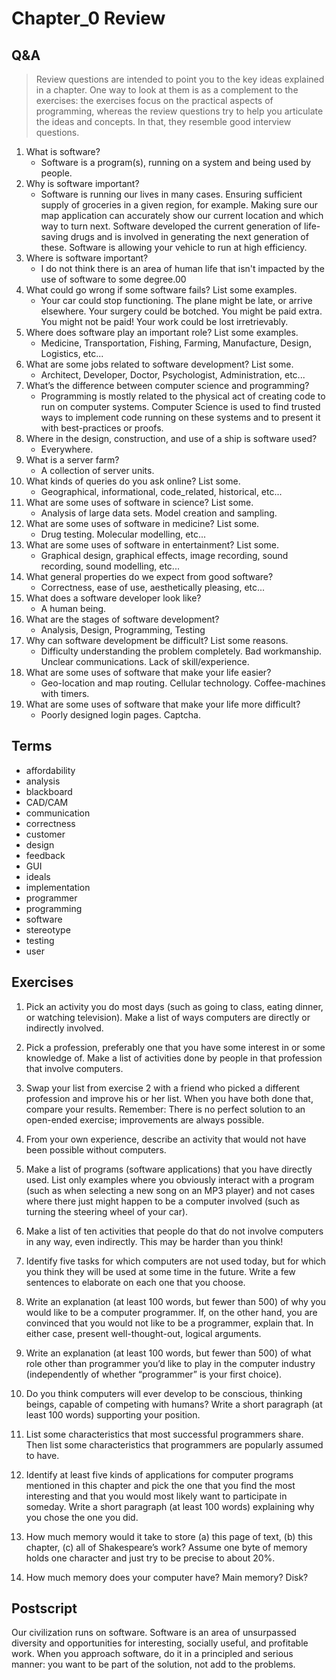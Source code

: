 # Chapter_0 Review

## Q&A

>Review questions are intended to point you to the key ideas explained in a chapter. One way to look at them is as a complement to the exercises: the exercises focus on the practical aspects of programming, whereas the review questions try to help you articulate the ideas and concepts. In that, they resemble good interview questions.

1. What is software?
    - Software is a program(s), running on a system and being used by people.
2. Why is software important?
    - Software is running our lives in many cases. Ensuring sufficient supply of groceries in a given region, for example. Making sure our map application can accurately show our current location and which way to turn next. Software developed the current generation of life-saving drugs and is involved in generating the next generation of these. Software is allowing your vehicle to run at high efficiency.
3. Where is software important?
    - I do not think there is an area of human life that isn't impacted by the use of software to some degree.00
4. What could go wrong if some software fails? List some examples.
    - Your car could stop functioning. The plane might be late, or arrive elsewhere. Your surgery could be botched. You might be paid extra. You might not be paid! Your work could be lost irretrievably.
5. Where does software play an important role? List some examples.
    - Medicine, Transportation, Fishing, Farming, Manufacture, Design, Logistics, etc...
6. What are some jobs related to software development? List some.
    - Architect, Developer, Doctor, Psychologist, Administration, etc...
7. What’s the difference between computer science and programming?
    - Programming is mostly related to the physical act of creating code to run on computer systems. Computer Science is used to find trusted ways to implement code running on these systems and to present it with best-practices or proofs.
8. Where in the design, construction, and use of a ship is software used?
    - Everywhere.
9. What is a server farm?
    - A collection of server units.
10. What kinds of queries do you ask online? List some.
    - Geographical, informational, code_related, historical, etc...
11. What are some uses of software in science? List some.
    - Analysis of large data sets. Model creation and sampling.
12. What are some uses of software in medicine? List some.
    - Drug testing. Molecular modelling, etc...
13. What are some uses of software in entertainment? List some.
    - Graphical design, graphical effects, image recording, sound recording, sound modelling, etc...
14. What general properties do we expect from good software?
    - Correctness, ease of use, aesthetically pleasing, etc...
15. What does a software developer look like?
    - A human being.
16. What are the stages of software development?
    - Analysis, Design, Programming, Testing
17. Why can software development be difficult? List some reasons.
    - Difficulty understanding the problem completely. Bad workmanship. Unclear communications. Lack of skill/experience.
18. What are some uses of software that make your life easier?
    - Geo-location and map routing. Cellular technology. Coffee-machines with timers.
19. What are some uses of software that make your life more difficult?
    - Poorly designed login pages. Captcha.

## Terms

- affordability
- analysis
- blackboard
- CAD/CAM
- communication
- correctness
- customer
- design
- feedback
- GUI
- ideals
- implementation
- programmer
- programming
- software
- stereotype
- testing
- user

## Exercises

1. Pick an activity you do most days (such as going to class, eating dinner, or watching television). Make a list of ways computers are directly or indirectly involved.

2. Pick a profession, preferably one that you have some interest in or some knowledge of. Make a list of activities done by people in that profession that involve computers.

3. Swap your list from exercise 2 with a friend who picked a different profession and improve his or her list. When you have both done that, compare your results. Remember: There is no perfect solution to an open-ended exercise; improvements are always possible.

4. From your own experience, describe an activity that would not have been possible without computers.

5. Make a list of programs (software applications) that you have directly used. List only examples where you obviously interact with a program (such as when selecting a new song on an MP3 player) and not cases where there just might happen to be a computer involved (such as turning the steering wheel of your car).

6. Make a list of ten activities that people do that do not involve computers in any way, even indirectly. This may be harder than you think!

7. Identify five tasks for which computers are not used today, but for which you think they will be used at some time in the future. Write a few sentences to elaborate on each one that you choose.

8. Write an explanation (at least 100 words, but fewer than 500) of why you would like to be a computer programmer. If, on the other hand, you are convinced that you would not like to be a programmer, explain that. In either case, present well-thought-out, logical arguments.

9. Write an explanation (at least 100 words, but fewer than 500) of what role other than programmer you’d like to play in the computer industry (independently of whether “programmer” is your first choice).

10. Do you think computers will ever develop to be conscious, thinking beings, capable of competing with humans? Write a short paragraph (at least 100 words) supporting your position.

11. List some characteristics that most successful programmers share. Then list some characteristics that programmers are popularly assumed to have.

12. Identify at least five kinds of applications for computer programs mentioned in this chapter and pick the one that you find the most interesting and that you would most likely want to participate in someday. Write a short paragraph (at least 100 words) explaining why you chose the one you did.

13. How much memory would it take to store (a) this page of text, (b) this chapter, (c) all of Shakespeare’s work? Assume one byte of memory holds one character and just try to be precise to about 20%.

14. How much memory does your computer have? Main memory? Disk?

## Postscript

Our civilization runs on software. Software is an area of unsurpassed diversity and opportunities for interesting, socially useful, and profitable work. When you approach software, do it in a principled and serious manner: you want to be part of the solution, not add to the problems.